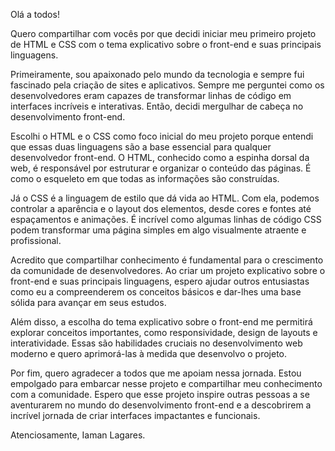 Olá a todos!

Quero compartilhar com vocês por que decidi iniciar meu primeiro projeto de HTML e CSS com o tema explicativo sobre o front-end e suas principais linguagens.

Primeiramente, sou apaixonado pelo mundo da tecnologia e sempre fui fascinado pela criação de sites e aplicativos. Sempre me perguntei como os desenvolvedores eram capazes de transformar linhas de código em interfaces incríveis e interativas. Então, decidi mergulhar de cabeça no desenvolvimento front-end.

Escolhi o HTML e o CSS como foco inicial do meu projeto porque entendi que essas duas linguagens são a base essencial para qualquer desenvolvedor front-end. O HTML, conhecido como a espinha dorsal da web, é responsável por estruturar e organizar o conteúdo das páginas. É como o esqueleto em que todas as informações são construídas.

Já o CSS é a linguagem de estilo que dá vida ao HTML. Com ela, podemos controlar a aparência e o layout dos elementos, desde cores e fontes até espaçamentos e animações. É incrível como algumas linhas de código CSS podem transformar uma página simples em algo visualmente atraente e profissional.

Acredito que compartilhar conhecimento é fundamental para o crescimento da comunidade de desenvolvedores. Ao criar um projeto explicativo sobre o front-end e suas principais linguagens, espero ajudar outros entusiastas como eu a compreenderem os conceitos básicos e dar-lhes uma base sólida para avançar em seus estudos.

Além disso, a escolha do tema explicativo sobre o front-end me permitirá explorar conceitos importantes, como responsividade, design de layouts e interatividade. Essas são habilidades cruciais no desenvolvimento web moderno e quero aprimorá-las à medida que desenvolvo o projeto.

Por fim, quero agradecer a todos que me apoiam nessa jornada. Estou empolgado para embarcar nesse projeto e compartilhar meu conhecimento com a comunidade. Espero que esse projeto inspire outras pessoas a se aventurarem no mundo do desenvolvimento front-end e a descobrirem a incrível jornada de criar interfaces impactantes e funcionais.


Atenciosamente,
Iaman Lagares.













